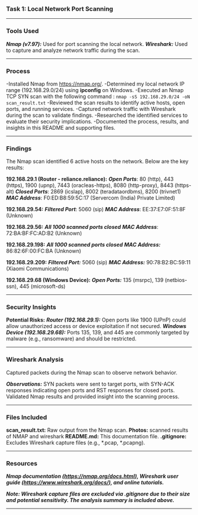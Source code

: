 ### Task 1: Local Network Port Scanning
---
### Tools Used

***Nmap (v7.97):*** Used for port scanning the local network.
***Wireshark:*** Used to capture and analyze network traffic during the scan.

---
### Process

-Installed Nmap from https://nmap.org/.
-Determined my local network IP range (192.168.29.0/24) using **ipconfig** on Windows.
-Executed an Nmap TCP SYN scan with the following command : ```nmap -sS 192.168.29.0/24 -oN scan_result.txt```
-Reviewed the scan results to identify active hosts, open ports, and running services.
-Captured network traffic with Wireshark during the scan to validate findings.
-Researched the identified services to evaluate their security implications.
-Documented the process, results, and insights in this README and supporting files.

---
### Findings
The Nmap scan identified 6 active hosts on the network. Below are the key results:

**192.168.29.1 (Router - reliance.reliance):**
***Open Ports***: 80 (http), 443 (https), 1900 (upnp), 7443 (oracleas-https), 8080 (http-proxy), 8443 (https-alt)
***Closed Ports***: 2869 (icslap), 8002 (teradataordbms), 8200 (trivnet1)
***MAC Address***: F0:ED:B8:59:5C:17 (Servercom (India) Private Limited)


**192.168.29.54:**
***Filtered Port***: 5060 (sip)
***MAC Address***: EE:37:E7:0F:51:8F (Unknown)


**192.168.29.56:**
***All 1000 scanned ports closed***
***MAC Address***: 72:BA:BF:FC:AD:B2 (Unknown)


**192.168.29.198:**
***All 1000 scanned ports closed***
***MAC Address:*** 86:82:6F:00:FC:BA (Unknown)


**192.168.29.209:**
***Filtered Port:*** 5060 (sip)
***MAC Address:*** 90:78:B2:BC:59:11 (Xiaomi Communications)


**192.168.29.68 (Windows Device):**
***Open Ports:*** 135 (msrpc), 139 (netbios-ssn), 445 (microsoft-ds)


---
### Security Insights

**Potential Risks:**
***Router (192.168.29.1):*** Open ports like 1900 (UPnP) could allow unauthorized access or device exploitation if not secured.
***Windows Device (192.168.29.68):*** Ports 135, 139, and 445 are commonly targeted by malware (e.g., ransomware) and should be restricted.


---
### Wireshark Analysis

Captured packets during the Nmap scan to observe network behavior.

***Observations:***
SYN packets were sent to target ports, with SYN-ACK responses indicating open ports and RST responses for closed ports.
Validated Nmap results and provided insight into the scanning process.

---
### Files Included

**scan_result.txt:** Raw output from the Nmap scan.
**Photos:** scanned results of NMAP and wireshark
**README.md:** This documentation file.
**.gitignore:** Excludes Wireshark capture files (e.g., *.pcap, *.pcapng).

---
### Resources
***Nmap documentation (https://nmap.org/docs.html), Wireshark user guide (https://www.wireshark.org/docs/), and online tutorials.***

***Note: Wireshark capture files are excluded via .gitignore due to their size and potential sensitivity. The analysis summary is included above.***

---